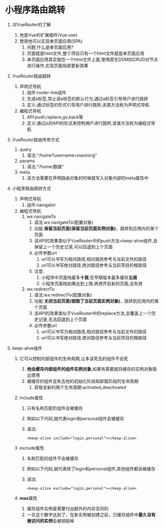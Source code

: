 # 小程序路由跳转

1. 对VueRouter的了解
   1. 他是Vue的扩展插件(Vue.use)
   2. 使用他可以实现单页面应用(SPA)
      1. 问题:什么是单页面应用?
      2. 页面就是html文件,整个项目只有一个html文件就是单页面应用
      3. 单页面应用其实就在一个html文件上面,使用原生DOM的CRUD对节点进行操作,实现页面局部更新效果

2. VueRouter路由跳转
   1. 声明式导航
      1. 组件:router-link组件
      2. 生成a标签,禁止该a标签的默认行为,通过a标签引导用户进行跳转
      3. 定义:通过标签的形式引导用户进行跳转,该类方法称为声明式导航
   2. 编程式导航
      1. API:push,replace,go,back等
      2. 定义:通过js的API的形式来控制用户进行跳转,该类方法称为编程式导航

3. VueRouter路由传参方式
   1. query
      1. 语法:"/home?username=xiaoming"
   2. params
      1. 语法:"/home/数据"
   3. meta
      1. 该方法需要在声明路由对象的时候就写入对象内部的meta属性中

4. 小程序路由跳转方式
   1. 声明式导航
      1. 组件:navigator
   2. 编程式导航
      1. wx.navigateTo
         1. 语法:wx.navigateTo(配置对象)
         2. 功能:**保留当前页面(保留当前页面实例对象)**，跳转到应用内的某个页面
         3. 该API的效果类似于VueRouter中的push方法+keep-alive组件,会保留上一个历史记录,可以回退到上个页面
         4. 必传参数url
            1. url可以书写为相对路径,相对路径参考与当前文件的路径
            2. url可以书写绝对路径,绝对路径参考与当前项目的根路径
         5. 注意:
            1. 小程序中页面栈最多**十层**,在早期版本最多缓存**五层**
            2. 小程序页面栈如果达到上限,再想开启新的页面,会失效
      2. wx.redirectTo
         1. 语法:wx.redirectTo(配置对象)
         2. 功能:**关闭当前页面(销毁了当前页面实例对象)**，跳转到应用内的某个页面
         3. 该API的效果类似于VueRouter中的replace方法,会覆盖上一个历史记录,无法回退到上个页面
         4. 必传参数url
            1. url可以书写为相对路径,相对路径参考与当前文件的路径
            2. url可以书写绝对路径,绝对路径参考与当前项目的根路径

5. keep-alive组件

   1. 它可以控制内部组件的生命周期,让本该死去的组件不会死

      1. **他会缓存内部组件的组件实例对象**,如果有需要就将缓存的实例对象取出使用
      2. 被缓存的组件会失去他的初始化阶段和卸载阶段的生命周期
         1. 获取全新的两个生命周期:activated,deactivated

   2. include属性

      1. 只有名称匹配的组件会被缓存

      2. 例如以下代码,就代表login和personal组件会被缓存

      3. 语法:

         ```
         <keep-alive include="login,personal"></keep-alive>
         ```

   3. exclude属性

      1. 名称匹配的组件不会被缓存
      2. 例如以下代码,就代表除了login和personal组件,其他组件都会被缓存

      1. 语法:

         ```
         <keep-alive exclude="login,personal"></keep-alive>
         ```

   4. **max**属性

      1. 缓存组件实例是需要付出额外的内存空间的
      2. 一旦这个数字达到了，在新实例被创建之前，已缓存组件中**最久没有被访问的实例**会被销毁掉

